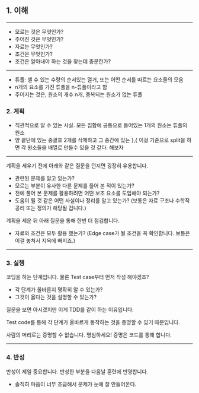 ## 1. 이해

---
- 모르는 것은 무엇인가?
- 주어진 것은 무엇인가?
- 자료는 무엇인가?
- 조건은 무엇인가?
- 조건은 알아내야 하는 것을 찾는데 충분한가?
---
- 튜플: 셀 수 있는 수량의 순서있는 열거, 또는 어떤 순서를 따르는 요소들의 모음
- n개의 요소를 가진 튜플을 n-튜플이라고 함
- 주어지는 것은, 원소의 개수 n개, 중복되는 원소가 없는 튜플


### 2. 계획
- 직관적으로 알 수 있는 사실. 모든 집합에 공통으로 들어있는 1개의 원소는 튜플의 원소 
- 양 끝단에 있는 중괄호 2개를 삭제하고 그 중간에 있는 },{ 이걸 기준으로 split을 하면 각 원소들을 배열로 만들수 있을 것 같다. 해보자

---
계획을 세우기 전에 아래와 같은 질문을 던지면 굉장히 유용합니다.

- 관련된 문제를 알고 있는가?
- 모르는 부분이 유사한 다른 문제를 풀어 본 적이 있는가?
- 전에 풀어 본 문제를 활용하려면 어떤 보조 요소를 도입해야 되는가?
- 도움이 될 것 같은 어떤 사실이나 정리를 알고 있는가? (보통은 자료 구조나 수학적 공리 또는 정의가 해당될 겁니다.)

계획을 세운 뒤 아래 질문을 통해 한번 더 점검합니다.

- 자료와 조건은 모두 활용 했는가? (Edge case가 될 조건을 꼭 확인합니다. 보통은 이걸 놓쳐서 지옥에 빠지죠.)
---

### 3. 실행

코딩을 하는 단계입니다. 물론 Test case부터 먼저 작성 해야겠죠?

- 각 단계가 올바른지 명확히 알 수 있는가?
- 그것이 옳다는 것을 설명할 수 있는가?

질문을 보면 아시겠지만 이게 TDD를 같이 하는 이유입니다.

Test code를 통해 각 단계가 올바르게 동작하는 것을 증명할 수 있기 때문입니다.

사람의 머리로는 증명할 수 없습니다. 명심하세요! 증명은 코드를 통해 합니다.

---

### 4. 반성

반성이 제일 중요합니다. 반성한 부분을 다음날 훈련에 반영합니다.
- 솔직히 마음이 너무 조급해서 문제가 눈에 잘 안들어온다.
